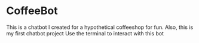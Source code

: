 # CoffeeBot
This is a chatbot I created for a hypothetical coffeeshop for fun. Also, this is my first chatbot project
Use the terminal to interact with this bot
